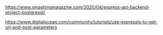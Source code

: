 https://www.smashingmagazine.com/2020/04/express-api-backend-project-postgresql/

https://www.digitalocean.com/community/tutorials/use-expressjs-to-get-url-and-post-parameters